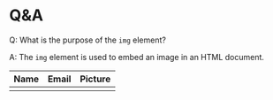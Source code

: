<!--
Description: This file contains the text of the Q&A section for chapter 01.01.1.
-->

# Q&A

Q: What is the purpose of the `img` element?

A: The `img` element is used to embed an image in an HTML document.










<!--
Create a table of presenters with the following columns:
- Name
- Email
- Picture
-->

| Name | Email | Picture |
|------|-------|---------|
|      |       |         |